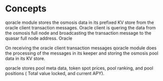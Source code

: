 # Concepts

qoracle module stores the osmosis data in its prefixed KV store from the oracle client transaction messages. Oracle client is quering the data from the osmosis full node and broadcasting the transaction message to the quasar full node address. Oracle

On receiving the oracle client transaction messages qoracle module does the processing of the messages in its keeper and storing the osmosis pool data in its KV store. 

qoracle stores pool meta data, token spot prices, pool ranking, and pool positions ( Total value locked, and current APY). 

